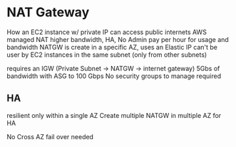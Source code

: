 # NAT Gateway
How an EC2 instance w/ private IP can access public internets
AWS managed NAT
higher bandwidth, HA, No Admin
pay per hour for usage and bandwidth
NATGW is create in a specific AZ, uses an Elastic IP 
can't be user by EC2 instances in the same subnet (only from other subnets)

requires an IGW (Private Subnet -> NATGW -> internet gateway) 
5Gbs of bandwidth with ASG to 100 Gbps
No security groups to manage required

## HA
resilient only within a single AZ
Create multiple NATGW in multiple AZ for HA

No Cross AZ fail over needed

